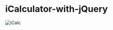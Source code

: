 # iCalculator-with-jQuery
![iCalc](https://user-images.githubusercontent.com/77507887/183902831-25c0ddc2-da74-4ba3-b089-51e55dee98b8.png)

